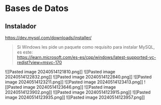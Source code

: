 # Bases de Datos

## Instalador
https://dev.mysql.com/downloads/installer/

>Si Windows les pide un paquete como requisito para instalar MySQL, es este:   
>https://learn.microsoft.com/es-es/cpp/windows/latest-supported-vc-redist?view=msvc-170  
  

![[Pasted image 20240514121810.png]]
![[Pasted image 20240514122832.png]]
![[Pasted image 20240514122840.png]]
![[Pasted image 20240514123211.png]]
![[Pasted image 20240514123413.png]]
![[Pasted image 20240514123646.png]]
![[Pasted image 20240514123902.png]]
![[Pasted image 20240514123915.png]]
![[Pasted image 20240514123935.png]]
![[Pasted image 20240514123957.png]]
